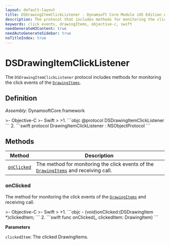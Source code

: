 ```yaml
---
layout: default-layout
title: DSDrawingItemClickListener - Dynamsoft Core Module iOS Edition API Reference
description: The protocol that includes methods for monitoring the click events of the DrawingItems.
keywords: click events, drawingItems, objective-c, swift
needGenerateH3Content: true
needAutoGenerateSidebar: true
noTitleIndex: true
---
```


# DSDrawingItemClickListener

The `DSDrawingItemClickListener` protocol includes methods for monitoring the click events of the [`DrawingItems`](drawingitem.md).

## Definition

*Assembly:* DynamsoftCore.framework

<div class="sample-code-prefix"></div>
>- Objective-C
>- Swift
>
>1. 
```objc
@protocol DSDrawingItemClickListener <NSObject>
```
2. 
```swift
protocol DrawingItemClickListener : NSObjectProtocol
```

## Methods

| Method | Description |
|------- |-------------|
| [`onClicked`](#onclicked) | The method for monitoring the click events of the [`DrawingItems`](drawingitem.md) and receiving call. |

### onClicked

The method for monitoring the click events of the [`DrawingItems`](drawingitem.md) and receiving call.

<div class="sample-code-prefix"></div>
>- Objective-C
>- Swift
>
>1. 
```objc
- (void)onClicked:(DSDrawingItem *)clickedItem;
```
2. 
```swift
func onClicked(_ clickedItem: DrawingItem)
```

**Parameters**

`clickedItem`: The clicked DrawingItems.
